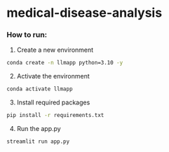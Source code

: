 # medical-disease-analysis


### How to run:

1. Create a new environment

```bash
conda create -n llmapp python=3.10 -y
```

2. Activate the environment
```bash
conda activate llmapp
```

3. Install required packages
```bash
pip install -r requirements.txt
```

4. Run the app.py
```bash
streamlit run app.py
```
